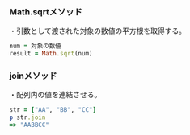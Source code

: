 ### Math.sqrtメソッド

・引数として渡された対象の数値の平方根を取得する。

```ruby 
num = 対象の数値
result = Math.sqrt(num)
```

### joinメソッド

・配列内の値を連結させる。

```ruby 
str = ["AA", "BB", "CC"]
p str.join
=> "AABBCC"
```
